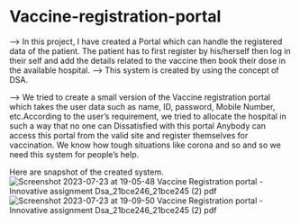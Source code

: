 # Vaccine-registration-portal

--> In this project, I have created a Portal which can handle the registered data of the patient. The patient has to first register by his/herself then log in their self and add the details related to the vaccine then book their dose in the available hospital.
--> This system is created by using the concept of DSA.

--> We tried to create a small version of the Vaccine registration portal which takes the user data such as name, ID, password, Mobile Number, etc.According to the user’s requirement, we tried to allocate the hospital in such a way that no one can Dissatisfied with this portal Anybody can access this portal from the valid site and register
themselves for vaccination. We know how tough situations like corona and so and so we need this system for people’s help.

Here are snapshot of the created system.
 ![Screenshot 2023-07-23 at 19-05-48 Vaccine Registration portal - Innovative assignment Dsa_21bce246_21bce245 (2) pdf](https://github.com/neha13rana/Vaccine-registration-portal/assets/121093178/c2d4cf7e-2575-4b76-9482-5c578cdc1aab)
 ![Screenshot 2023-07-23 at 19-09-50 Vaccine Registration portal - Innovative assignment Dsa_21bce246_21bce245 (2) pdf](https://github.com/neha13rana/Vaccine-registration-portal/assets/121093178/dc52ad03-7d46-4f33-8575-5600059d4f21)
 
